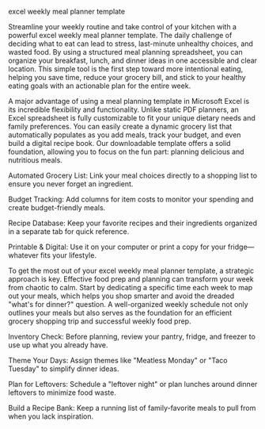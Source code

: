 excel weekly meal planner template


Streamline your weekly routine and take control of your kitchen with a powerful excel weekly meal planner template. The daily challenge of deciding what to eat can lead to stress, last-minute unhealthy choices, and wasted food. By using a structured meal planning spreadsheet, you can organize your breakfast, lunch, and dinner ideas in one accessible and clear location. This simple tool is the first step toward more intentional eating, helping you save time, reduce your grocery bill, and stick to your healthy eating goals with an actionable plan for the entire week.



A major advantage of using a meal planning template in Microsoft Excel is its incredible flexibility and functionality. Unlike static PDF planners, an Excel spreadsheet is fully customizable to fit your unique dietary needs and family preferences. You can easily create a dynamic grocery list that automatically populates as you add meals, track your budget, and even build a digital recipe book. Our downloadable template offers a solid foundation, allowing you to focus on the fun part: planning delicious and nutritious meals.




Automated Grocery List: Link your meal choices directly to a shopping list to ensure you never forget an ingredient.


Budget Tracking: Add columns for item costs to monitor your spending and create budget-friendly meals.


Recipe Database: Keep your favorite recipes and their ingredients organized in a separate tab for quick reference.


Printable & Digital: Use it on your computer or print a copy for your fridge—whatever fits your lifestyle.





To get the most out of your excel weekly meal planner template, a strategic approach is key. Effective food prep and planning can transform your week from chaotic to calm. Start by dedicating a specific time each week to map out your meals, which helps you shop smarter and avoid the dreaded \"what's for dinner?\" question. A well-organized weekly schedule not only outlines your meals but also serves as the foundation for an efficient grocery shopping trip and successful weekly food prep.




Inventory Check: Before planning, review your pantry, fridge, and freezer to use up what you already have.


Theme Your Days: Assign themes like \"Meatless Monday\" or \"Taco Tuesday\" to simplify dinner ideas.


Plan for Leftovers: Schedule a \"leftover night\" or plan lunches around dinner leftovers to minimize food waste.


Build a Recipe Bank: Keep a running list of family-favorite meals to pull from when you lack inspiration.

